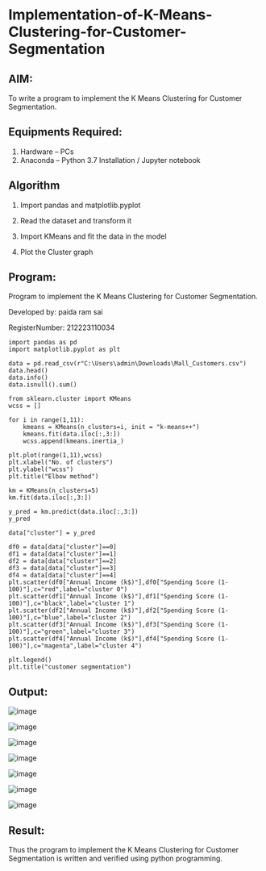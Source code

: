 # Implementation-of-K-Means-Clustering-for-Customer-Segmentation

## AIM:
To write a program to implement the K Means Clustering for Customer Segmentation.

## Equipments Required:
1. Hardware – PCs
2. Anaconda – Python 3.7 Installation / Jupyter notebook

## Algorithm
1. Import pandas and matplotlib.pyplot

2. Read the dataset and transform it

3. Import KMeans and fit the data in the model

4. Plot the Cluster graph

## Program:

Program to implement the K Means Clustering for Customer Segmentation.

Developed by: paida ram sai

RegisterNumber:  212223110034

```
import pandas as pd
import matplotlib.pyplot as plt

data = pd.read_csv(r"C:\Users\admin\Downloads\Mall_Customers.csv")
data.head()
data.info()
data.isnull().sum()

from sklearn.cluster import KMeans
wcss = []

for i in range(1,11):
    kmeans = KMeans(n_clusters=i, init = "k-means++")
    kmeans.fit(data.iloc[:,3:])
    wcss.append(kmeans.inertia_)

plt.plot(range(1,11),wcss)
plt.xlabel("No. of clusters")
plt.ylabel("wcss")
plt.title("Elbow method")

km = KMeans(n_clusters=5)
km.fit(data.iloc[:,3:])

y_pred = km.predict(data.iloc[:,3:])
y_pred

data["cluster"] = y_pred

df0 = data[data["cluster"]==0]
df1 = data[data["cluster"]==1]
df2 = data[data["cluster"]==2]
df3 = data[data["cluster"]==3]
df4 = data[data["cluster"]==4]
plt.scatter(df0["Annual Income (k$)"],df0["Spending Score (1-100)"],c="red",label="cluster 0")
plt.scatter(df1["Annual Income (k$)"],df1["Spending Score (1-100)"],c="black",label="cluster 1")
plt.scatter(df2["Annual Income (k$)"],df2["Spending Score (1-100)"],c="blue",label="cluster 2")
plt.scatter(df3["Annual Income (k$)"],df3["Spending Score (1-100)"],c="green",label="cluster 3")
plt.scatter(df4["Annual Income (k$)"],df4["Spending Score (1-100)"],c="magenta",label="cluster 4")

plt.legend()
plt.title("customer segmentation")

```

## Output:

![image](https://github.com/user-attachments/assets/f7d39f9d-bf81-4101-b7ad-16e88c1df2d2)

![image](https://github.com/user-attachments/assets/c66dbd56-89e9-42db-a22f-ae6f7531150e)

![image](https://github.com/user-attachments/assets/71a3ddd0-fa52-4a55-b0e1-399fbd253d70)

![image](https://github.com/user-attachments/assets/0898f356-d7f5-482d-bf3e-b6ebd1d4d087)

![image](https://github.com/user-attachments/assets/fa80dedc-e841-4d48-9f95-b62a745951ec)

![image](https://github.com/user-attachments/assets/65f4984a-aab3-4a46-a3d3-617f97a03be0)

![image](https://github.com/user-attachments/assets/51c2e9d3-585c-493d-b75c-d981c32d34ae)

## Result:
Thus the program to implement the K Means Clustering for Customer Segmentation is written and verified using python programming.
